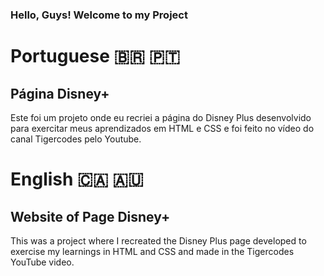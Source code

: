 ### Hello, Guys! Welcome to my Project

# Portuguese 🇧🇷 🇵🇹
## Página Disney+
 Este foi um projeto onde eu recriei a página do Disney Plus desenvolvido para exercitar meus aprendizados em HTML e CSS e foi feito no vídeo do canal Tigercodes pelo Youtube.

# English 🇨🇦 🇦🇺
## Website of Page Disney+
 This was a project where I recreated the Disney Plus page developed to exercise my learnings in HTML and CSS and made in the Tigercodes YouTube video.
